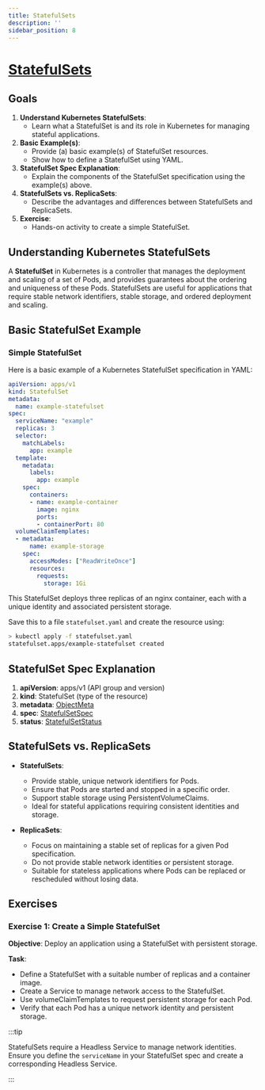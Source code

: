 ```yaml
---
title: StatefulSets
description: ''
sidebar_position: 8
---
```


# [StatefulSets](https://kubernetes.io/docs/concepts/workloads/controllers/statefulset/)

## Goals

1. **Understand Kubernetes StatefulSets**:
    - Learn what a StatefulSet is and its role in Kubernetes for managing stateful applications.
1. **Basic Example(s)**:
    - Provide (a) basic example(s) of StatefulSet resources.
    - Show how to define a StatefulSet using YAML.
1. **StatefulSet Spec Explanation**:
    - Explain the components of the StatefulSet specification using the example(s) above.
1. **StatefulSets vs. ReplicaSets**:
    - Describe the advantages and differences between StatefulSets and ReplicaSets.
1. **Exercise**:
    - Hands-on activity to create a simple StatefulSet.

## Understanding Kubernetes StatefulSets

A **StatefulSet** in Kubernetes is a controller that manages the deployment and scaling of a set of Pods, and provides guarantees about the ordering and uniqueness of these Pods. StatefulSets are useful for applications that require stable network identifiers, stable storage, and ordered deployment and scaling.

## Basic StatefulSet Example

### Simple StatefulSet

Here is a basic example of a Kubernetes StatefulSet specification in YAML:

```yaml
apiVersion: apps/v1
kind: StatefulSet
metadata:
  name: example-statefulset
spec:
  serviceName: "example"
  replicas: 3
  selector:
    matchLabels:
      app: example
  template:
    metadata:
      labels:
        app: example
    spec:
      containers:
      - name: example-container
        image: nginx
        ports:
        - containerPort: 80
  volumeClaimTemplates:
  - metadata:
      name: example-storage
    spec:
      accessModes: ["ReadWriteOnce"]
      resources:
        requests:
          storage: 1Gi
```

This StatefulSet deploys three replicas of an nginx container, each with a unique identity and associated persistent storage.

Save this to a file `statefulset.yaml` and create the resource using:

```sh
> kubectl apply -f statefulset.yaml
statefulset.apps/example-statefulset created
```

## StatefulSet Spec Explanation

1. **apiVersion**: apps/v1 (API group and version)
1. **kind**: StatefulSet (type of the resource)
1. **metadata**: [ObjectMeta](./object-meta.md)
1. **spec**: [StatefulSetSpec](https://kubernetes.io/docs/reference/generated/kubernetes-api/v1.30/#statefulsetspec-v1-apps)
1. **status**: [StatefulSetStatus](https://kubernetes.io/docs/reference/generated/kubernetes-api/v1.30/#statefulsetstatus-v1-apps)

## StatefulSets vs. ReplicaSets

- **StatefulSets**:
  - Provide stable, unique network identifiers for Pods.
  - Ensure that Pods are started and stopped in a specific order.
  - Support stable storage using PersistentVolumeClaims.
  - Ideal for stateful applications requiring consistent identities and storage.

- **ReplicaSets**:
  - Focus on maintaining a stable set of replicas for a given Pod specification.
  - Do not provide stable network identities or persistent storage.
  - Suitable for stateless applications where Pods can be replaced or rescheduled without losing data.

## Exercises

### Exercise 1: Create a Simple StatefulSet

**Objective**: Deploy an application using a StatefulSet with persistent storage.

**Task**:
- Define a StatefulSet with a suitable number of replicas and a container image.
- Create a Service to manage network access to the StatefulSet.
- Use volumeClaimTemplates to request persistent storage for each Pod.
- Verify that each Pod has a unique network identity and persistent storage.

:::tip

StatefulSets require a Headless Service to manage network identities. Ensure you define the `serviceName` in your StatefulSet spec and create a corresponding Headless Service.

:::
